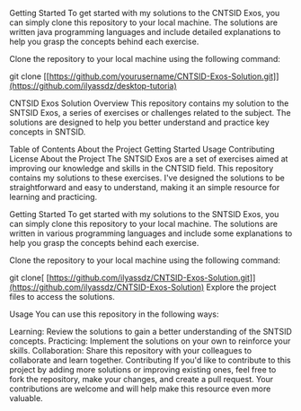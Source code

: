 Getting Started
To get started with my solutions to the CNTSID Exos, you can simply clone this repository to your local machine. The solutions are written java programming languages and include detailed explanations to help you grasp the concepts behind each exercise.


Clone the repository to your local machine using the following command:

git clone [[https://github.com/yourusername/CNTSID-Exos-Solution.git]](https://github.com/ilyassdz/desktop-tutoria)

CNTSID Exos Solution
Overview
This repository contains my solution to the SNTSID Exos, a series of exercises or challenges related to the subject. The solutions are designed to help you better understand and practice key concepts in SNTSID.

Table of Contents
About the Project
Getting Started
Usage
Contributing
License
About the Project
The SNTSID Exos are a set of exercises aimed at improving our knowledge and skills in the CNTSID field. This repository contains my solutions to these exercises. I've designed the solutions to be straightforward and easy to understand, making it an simple resource for learning and practicing.

Getting Started
To get started with my solutions to the SNTSID Exos, you can simply clone this repository to your local machine. The solutions are written in various programming languages and include some explanations to help you grasp the concepts behind each exercise.

Clone the repository to your local machine using the following command:

git clone[ [https://github.com/ilyassdz/CNTSID-Exos-Solution.git]](https://github.com/ilyassdz/CNTSID-Exos-Solution)
Explore the project files to access the solutions.

Usage
You can use this repository in the following ways:

Learning: Review the solutions to gain a better understanding of the SNTSID concepts.
Practicing: Implement the solutions on your own to reinforce your skills.
Collaboration: Share this repository with your colleagues to collaborate and learn together.
Contributing
If you'd like to contribute to this project by adding more solutions or improving existing ones, feel free to fork the repository, make your changes, and create a pull request. Your contributions are welcome and will help make this resource even more valuable.
